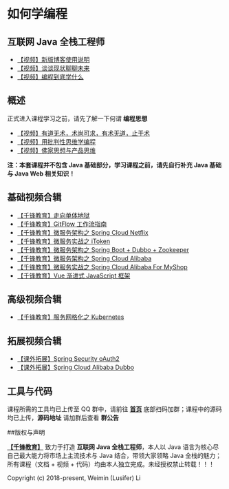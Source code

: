 # 如何学编程

## 互联网 Java 全栈工程师

- [【视频】新版博客使用说明](https://www.bilibili.com/video/av39594206/)
- [【视频】谈谈现状聊聊未来](https://www.bilibili.com/video/av46215472/)
- [【视频】编程到底学什么](https://www.bilibili.com/video/av53028038/)

## 概述

正式进入课程学习之前，请先了解一下何谓 **编程思想**

- [【视频】有道无术，术尚可求，有术无道，止于术](https://www.bilibili.com/video/av24437270/)
- [【视频】用批判性思维学编程](https://www.bilibili.com/video/av24437288/)
- [【视频】佛家思想与产品思维](https://www.bilibili.com/video/av24437300/)

**注：本套课程并不包含 Java 基础部分，学习课程之前，请先自行补充 Java 基础与 Java Web 相关知识！**

## 基础视频合辑

- [【千锋教育】走向单体地狱](https://www.bilibili.com/video/av29299488)
- [【千锋教育】GitFlow 工作流指南](https://www.bilibili.com/video/av32575602)
- [【千锋教育】微服务架构之 Spring Cloud Netflix](https://www.bilibili.com/video/av29384041)
- [【千锋教育】微服务实战之 iToken](https://www.bilibili.com/video/av29882762)
- [【千锋教育】微服务架构之 Spring Boot + Dubbo + Zookeeper](https://www.bilibili.com/video/av35685648)
- [【千锋教育】微服务架构之 Spring Cloud Alibaba](https://www.bilibili.com/video/av40924228/)
- [【千锋教育】微服务实战之 Spring Cloud Alibaba For MyShop](https://www.bilibili.com/video/av44630160/)
- [【千锋教育】Vue 渐进式 JavaScript 框架](https://www.bilibili.com/video/av44230028/)

## 高级视频合辑

- [【千锋教育】服务网格化之 Kubernetes](https://www.bilibili.com/video/av52359802/)

## 拓展视频合辑

- [【课外拓展】Spring Security oAuth2](https://www.bilibili.com/video/av48590637)
- [【课外拓展】Spring Cloud Alibaba Dubbo](https://www.bilibili.com/video/av46423549/)

## 工具与代码

课程所需的工具均已上传至 QQ 群中，请前往 [**首页**](https://funtl.com/) 底部扫码加群；课程中的源码均已上传，**源码地址** 请加群后查看 **群公告**

##版权与声明

[**【千锋教育】**](http://www.mobiletrain.org/) 致力于打造 **互联网 Java 全栈工程师**，本人以 Java 语言为核心尽自己最大能力将市场上主流技术与 Java 结合，带领大家领略 Java 全栈的魅力；所有课程（文档 + 视频 + 代码）均由本人独立完成。未经授权禁止转载！！！

Copyright (c) 2018-present, Weimin (Lusifer) Li

